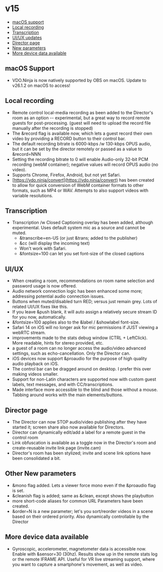 # v15

* [macOS support](v15-release-notes.md#macOS-support)
* [Local recording](v15-release-notes.md#local-recording)
* [Transcription](v15-release-notes.md#transcription)
* [UI/UX updates](v15-release-notes.md#ui-ux)
* [Director page](v15-release-notes.md#director-page)
* [New parameters](v15-release-notes.md#other-new-parameters)
* [More device data available](v15-release-notes.md#more-device-data-available)

## macOS Support

* VDO.Ninja is now natively supported by OBS on macOS.  Update to v26.1.2 on macOS to access!

## Local recording

* Remote control local-media recording as been added to the Director's room as an option -- experimental, but a great way to record remote guests for post-processing. (guest will need to upload the record file manually after the recording is stopped)
* The \&record flag is available now, which lets a guest record their own video by providing a RECORD button to their control bar.
* The default recording bitrate is 6000-kbps /w 130-kbps OPUS audio, but it can be set by the director remotely or passed as a value to \&record=NNN
* Setting the recording bitrate to 0 will enable Audio-only 32-bit PCM recording (webM container); negative values will record OPUS audio (no video).
* Supports Chrome, Firefox, Android, but not yet Safari.
* [https://vdo.ninja/convert](https://vdo.ninja/convert) has been created to allow for quick conversion of WebM container formats to other formats, such as MP4 or WAV. Attempts to also support videos with variable resolutions.

## Transcription

* Transcription /w Closed Captioning overlay has been added, although experimental. Uses default system mic as a source and cannot be muted.
  * \&transcribe=en-US (or just \&trans; added to the publisher)
  * \&cc  (will display the incoming text)
  * Won't work with Safari.
  * \&fontsize=100 can let you set font-size of the closed captions&#x20;

## UI/UX

* When creating a room, recommendations on room name selection and password usage is now offered.
* Audio network connection logic has been enhanced some more; addressing potential audio connection issues.
* Buttons when muted/disabled turn RED; versus just remain grey. Lots of related UI/UX fixes like this.
* If you leave \&push blank, it will auto assign a relatively secure stream ID for you now, automatically.
* \&fontsize=100 applies also to the \&label / \&showlabel font-size.
* Safari 14 on iOS will no longer ask for mic permissions if JUST viewing a webRTC stream.
* improvements made to the stats debug window (CTRL + LeftClick).  More readable, hints for stereo provided, etc.
* a guest of a room can no longer access the audio/video advanced settings, such as echo-cancellation. Only the Director can.
* iOS devices now support \&proaudio for the purpose of high quality audio playback on iOS.
* The control bar can be dragged around on desktop.  I prefer this over making videos smaller.
* Support for non-Latin characters are supported now with custom guest labels, text messages, and with CC/transcriptions.
* Made interface more accessible to the blind and those without a mouse. Tabbing around works with the main elements/buttons.

## Director page

* The Director can now STOP audio/video publishing after they have started it; screen share also now available for Directors.
* Director can dynamically edit/add a label for a remote guest in the control room
* Link obfuscation is available as a toggle now in the Director's room and create-reusable invite link page (invite.cam)
* Director's room has been stylized; invite and scene link options have been consolidated a bit.

## Other New parameters

* \&mono flag added.  Lets a viewer force mono even if the \&proaudio flag is set.
* \&cleanish flag is added; same as \&clean, except shows the playbutton
* more short-code aliases for common URL Parameters have been created.
* \&order=N is a new parameter; let's you sort/reorder videos in a scene based on their ordered priority. Also dynamically controllable by the Director

## More device data available

* Gyroscopic, accelerometer, magnetometer data is accessible now. Enable with \&sensor=30 (30hz).  Results show up in the remote stats log or the remote IFRAME API.  Useful for VR live streaming support, where you want to capture a smartphone's movement, as well as video.
